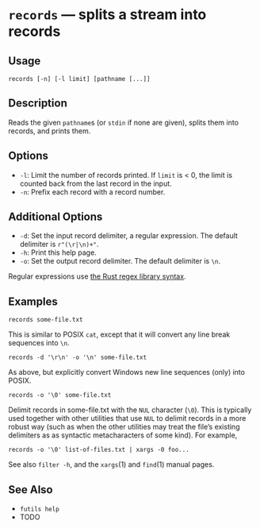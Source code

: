 # `records` — splits a stream into records

## Usage

```
records [-n] [-l limit] [pathname [...]]
```

## Description

Reads the given `pathname`s (or `stdin` if none are given), splits them into
records, and prints them.

## Options

* `-l`: Limit the number of records printed. If `limit` is < 0, the limit is
  counted back from the last record in the input.
* `-n`: Prefix each record with a record number.

## Additional Options

* `-d`: Set the input record delimiter, a regular expression. The default
  delimiter is `r"(\r|\n)+"`.
* `-h`: Print this help page.
* `-o`: Set the output record delimiter. The default delimiter is `\n`.

Regular expressions use [the Rust regex library
syntax](https://docs.rs/regex/latest/regex/).

## Examples

```
records some-file.txt
```

This is similar to POSIX `cat`, except that it will convert any line break
sequences into `\n`.

```
records -d '\r\n' -o '\n' some-file.txt
```

As above, but explicitly convert Windows new line sequences (only) into POSIX.

```
records -o '\0' some-file.txt
```

Delimit records in some-file.txt with the `NUL` character (`\0`). This is
typically used together with other utilities that use `NUL` to delimit records
in a more robust way (such as when the other utilities may treat the file’s
existing delimiters as as syntactic metacharacters of some kind). For example,

```
records -o '\0' list-of-files.txt | xargs -0 foo...
```

See also `filter -h`, and the `xargs`(1) and `find`(1) manual pages.

## See Also

* `futils help`
* TODO

